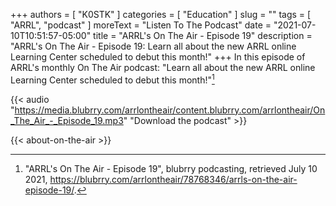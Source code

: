 +++
authors = [ "K0STK" ]
categories = [ "Education" ]
slug = ""
tags = [ "ARRL", "podcast" ]
moreText = "Listen To The Podcast"
date = "2021-07-10T10:51:57-05:00"
title = "ARRL's On The Air - Episode 19"
description = "ARRL's On The Air - Episode 19: Learn all about the new ARRL online Learning Center scheduled to debut this month!"
+++
In this episode of ARRL's monthly On The Air podcast: "Learn all about the new ARRL online Learning Center scheduled to debut this month!"[^1]

[^1]: "ARRL's On The Air - Episode 19", blubrry podcasting, retrieved July 10 2021, https://blubrry.com/arrlontheair/78768346/arrls-on-the-air-episode-19/.

<!--more-->

{{< audio "https://media.blubrry.com/arrlontheair/content.blubrry.com/arrlontheair/On_The_Air_-_Episode_19.mp3" "Download the podcast" >}}

{{< about-on-the-air >}}

